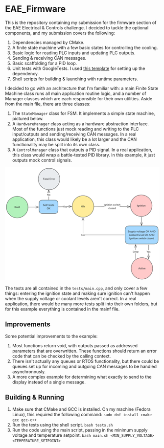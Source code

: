 # EAE_Firmware

This is the repository containing my submission for the firmware section of the EAE Electrical & Controls challenge. I decided to tackle the optional components, and my submission covers the following:

1. Dependencies managed by CMake.
2. A finite state machine with a few basic states for controlling the cooling.
3. Basic logic for reading PLC inputs and updating PLC outputs.
4. Sending & receiving CAN messages. 
5. Basic scaffolding for a PID loop.
6. Unit tests with GoogleTests. I used [this template](https://dev.to/yanujz/getting-started-with-googletest-and-cmake-1kgg) for setting up the dependency.
7. Shell scripts for building & launching with runtime parameters.

I decided to go with an architecture that I'm familiar with: a main Finite State Machine class runs all main application routine logic, and a number of Manager classes which are each responsible for their own utilities. Aside from the main file, there are three classes:

1. The `StateManager` class for FSM. It implements a simple state machine, pictured below.
2. A `HardwareManager` class acting as a hardware abstraction interface. Most of the functions just mock reading and writing to the PLC input/outputs and sending/receiving CAN messages. In a real application, this class would likely be a lot larger and the CAN functionality may be split into its own class.
3. A `ControlManager` class that outputs a PID signal. In a real application, this class would wrap a battle-tested PID library. In this example, it just outputs mock control signals.

![Finite State Machine Diagram](./fsm.png)

The tests are all contained in the `tests/main.cpp`, and only cover a few things: entering the ignition state and making sure ignition can't happen when the supply voltage or coolant levels aren't correct. In a real application, there would be many more tests split into their own folders, but for this example everything is contained in the mainf file.

## Improvements

Some potential improvements to the example:

1. Most functions return void, with outputs passed as addressed parameters that are overwritten. These functions should return an error code that can be checked by the calling context.
2. There isn't actually any queues or RTOS functionality, but there could be queues set up for incoming and outgoing CAN messages to be handled asynchronously.
3. A more complex example for determining what exactly to send to the display instead of a single message.

## Building & Running

1. Make sure that CMake and GCC is installed. On my machine (Fedora Linux), this required the following command:
```sudo dnf install cmake gcc gcc-c++```
2. Run the tests using the shell script.
```bash tests.sh```
3. Run the code using the main script, passing in the minimum supply voltage and temperature setpoint.
```bash main.sh <MIN_SUPPLY_VOLTAGE> <TEMPERATURE_SETPOINT>```